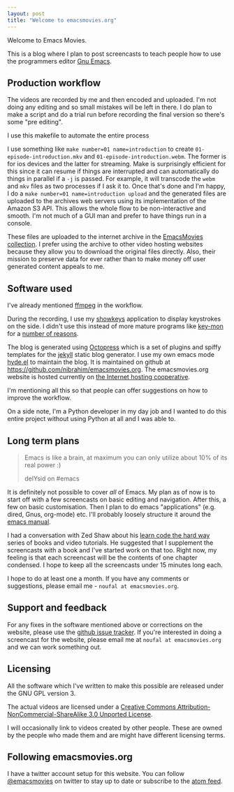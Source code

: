 ```yaml
---
layout: post
title: "Welcome to emacsmovies.org"
---
```


Welcome to Emacs Movies. 

This is a blog where I plan to post screencasts to teach people how to use the programmers editor [Gnu Emacs](http://www.gnu.org/software/emacs/). 

## Production workflow

The videos are recorded by me and then encoded and uploaded. I'm not doing any editing and so small mistakes will be left in there. I do plan to make a script and do a trial run before recording the final version so there's some "pre editing". 

I use this makefile to automate the entire process

<script src="https://gist.github.com/2466292.js?file=gistfile1.mak"></script>

I use something like `make number=01 name=introduction` to create `01-episode-introduction.mkv` and `01-episode-introduction.webm`. The former is for ios devices and the latter for streaming. Make is surprisingly efficient for this since it can resume if things are interrupted and can automatically do things in parallel if a `-j` is passed. For example, it will transcode the `webm` and `mkv` files as two processes if I ask it to. Once that's done and I'm happy, I do a `make number=01 name=introduction upload` and the generated files are uploaded to the archives web servers using its implementation of the Amazon S3 API. This allows the whole flow to be non-interactive and smooth. I'm not much of a GUI man and prefer to have things run in a console.

These files are uploaded to the internet archive in the [EmacsMovies collection](http://www.archive.org/details/EmacsMovies). I prefer using the archive to other video hosting websites because they allow you to download the original files directly. Also, their mission to preserve data for ever rather than to make money off user generated content appeals to me. 

## Software used

I've already mentioned [ffmpeg](http://ffmpeg.org) in the workflow.
	
During the recording, I use my [showkeys](https://github.com/nibrahim/showkeys) application to display keystrokes on the side. I didn't use this instead of more mature programs like [key-mon](http://code.google.com/p/key-mon/) for a [number of reasons](http://nibrahim.net.in/2011/11/30/showkeys.html).

The blog is generated using [Octopress](http://octopress.org/) which is a set of plugins and spiffy templates for the [jekyll](http://jekyllrb.com/) static blog generator. I use my own emacs mode [hyde.el](https://github.com/nibrahim/Hyde) to maintain the blog. It is maintained on github at <https://github.com/nibrahim/emacsmovies.org>. The emacsmovies.org website is hosted currently on [the Internet hosting cooperative](http://hcoop.net/). 

I'm mentioning all this so that people can offer suggestions on how to improve the workflow. 

On a side note, I'm a Python developer in my day job and I wanted to do this entire project without using Python at all and I was able to. 

## Long term plans

<blockquote>
<p>Emacs is like a brain, at maximum you can only utilize about 10% of its real power :)</p>
<footer>delYsid on #emacs</footer>
</blockquote>

It is definitely not possible to cover *all* of Emacs. My plan as of now is to start off with a few screencasts on basic editing and navigation. After this, a few on basic customisation. Then I plan to do emacs "applications" (e.g. dired, Gnus, org-mode) etc. I'll probably loosely structure it around the [emacs manual](http://www.gnu.org/software/emacs/manual/html_node/emacs/index.html). 

I had a conversation with Zed Shaw about his [learn code the hard way](http://learncodethehardway.org/) series of books and video tutorials. He suggested that I supplement the screencasts with a book and I've started work on that too. Right now, my feeling is that each screencast will be the contents of one chapter condensed. I hope to keep all the screencasts under 15 minutes long each.

I hope to do at least one a month. If you have any comments or suggestions, please email me - `noufal at emacsmovies.org`.


## Support and feedback

For any fixes in the software mentioned above or corrections on the website, please use the [github issue tracker](https://github.com/nibrahim/emacsmovies.org/issues). If you're interested in doing a screencast for the website, please email me at `noufal at emacsmovies.org` and we can work something out. 

## Licensing

All the software which I've written to make this possible are released under the GNU GPL version 3. 

The actual videos are licensed under a <a rel="license" href="http://creativecommons.org/licenses/by-nc-sa/3.0/">Creative Commons Attribution-NonCommercial-ShareAlike 3.0 Unported License</a>.

I will occasionally link to videos created by other people. These are owned by the people who made them and are might have different licensing terms.

## Following emacsmovies.org

I have a twitter account setup for this website. You can follow <a href="https://twitter.com/intent/follow?original_referer=http%3A%2F%2Flocalhost%3A4000%2F&region=follow_link&screen_name=emacsmovies&source=followbutton&variant=2.0">@emacsmovies</a> on twitter to stay up to date or subscribe to the <a href="/atom.xml">atom feed</a>. 



